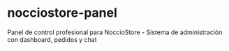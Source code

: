 # nocciostore-panel
Panel de control profesional para NoccioStore - Sistema de administración con dashboard, pedidos y chat
